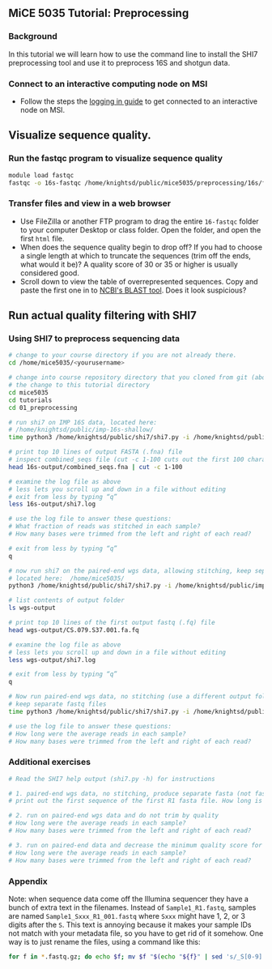 ## MiCE 5035 Tutorial: Preprocessing

### Background
In this tutorial we will learn how to use the command line to
install the SHI7 preprocessing tool and use it to preprocess 16S and shotgun data.

### Connect to an interactive computing node on MSI
- Follow the steps the [logging in guide](../../logging_in.md) to get connected to an interactive node on MSI.

## Visualize sequence quality. 
### Run the fastqc program to visualize sequence quality
```bash
module load fastqc
fastqc -o 16s-fastqc /home/knightsd/public/mice5035/preprocessing/16s/fastq
```

### Transfer files and view in a web browser
- Use FileZilla or another FTP program to drag the entire `16-fastqc` folder to your computer Desktop or class folder. Open the folder, and open the first `html` file.
- When does the sequence quality begin to drop off? If you had to choose a single length at which to truncate the sequences (trim off the ends, what would it be)? A quality score of 30 or 35 or higher is usually considered good.
- Scroll down to view the table of overrepresented sequences. Copy and paste the first one in to [NCBI's BLAST tool](https://blast.ncbi.nlm.nih.gov/Blast.cgi). Does it look suspicious?

## Run actual quality filtering with SHI7

### Using SHI7 to preprocess sequencing data

```bash
# change to your course directory if you are not already there.
cd /home/mice5035/<yourusername>

# change into course repository directory that you cloned from git (above).
# the change to this tutorial directory
cd mice5035
cd tutorials
cd 01_preprocessing

# run shi7 on IMP 16S data, located here:
# /home/knightsd/public/imp-16s-shallow/
time python3 /home/knightsd/public/shi7/shi7.py -i /home/knightsd/public/imp/16s-shallow/ -o 16s-output

# print top 10 lines of output FASTA (.fna) file 
# inspect combined_seqs file (cut -c 1-100 cuts out the first 100 characters of each line)
head 16s-output/combined_seqs.fna | cut -c 1-100

# examine the log file as above
# less lets you scroll up and down in a file without editing
# exit from less by typing “q”
less 16s-output/shi7.log

# use the log file to answer these questions:
# What fraction of reads was stitched in each sample?
# How many bases were trimmed from the left and right of each read?

# exit from less by typing “q”
q

# now run shi7 on the paired-end wgs data, allowing stitching, keep separate fastq files
# located here:  /home/mice5035/
python3 /home/knightsd/public/shi7/shi7.py -i /home/knightsd/public/imp/wgs-shallow -o wgs-output --combine_fasta False --convert_fasta False

# list contents of output folder
ls wgs-output

# print top 10 lines of the first output fastq (.fq) file 
head wgs-output/CS.079.S37.001.fa.fq

# examine the log file as above
# less lets you scroll up and down in a file without editing
less wgs-output/shi7.log

# exit from less by typing “q”
q

# Now run paired-end wgs data, no stitching (use a different output folder!)
# keep separate fastq files
time python3 /home/knightsd/public/shi7/shi7.py -i /home/knightsd/public/imp/wgs-shallow -o wgs-output-no-stitch --combine_fasta False --convert_fasta False --flash False

# use the log file to answer these questions:
# How long were the average reads in each sample?
# How many bases were trimmed from the left and right of each read?
```

### Additional exercises
```bash
# Read the SHI7 help output (shi7.py -h) for instructions

# 1. paired-end wgs data, no stitching, produce separate fasta (not fastq) files
# print out the first sequence of the first R1 fasta file. How long is it?

# 2. run on paired-end wgs data and do not trim by quality
# How long were the average reads in each sample?
# How many bases were trimmed from the left and right of each read?

# 3. run on paired-end data and decrease the minimum quality score for trimming
# How long were the average reads in each sample?
# How many bases were trimmed from the left and right of each read?
```

### Appendix
Note: when sequence data come off the Illumina sequencer they have a bunch of extra text in the filenames. Instead of `Sample1_R1.fastq`, samples are named `Sample1_Sxxx_R1_001.fastq` where `Sxxx` might have 1, 2, or 3 digits after the `S`. This text is annoying because it makes your sample IDs not match with your metadata file, so you have to get rid of it somehow. One way is to just rename the files, using a command like this:
```bash
for f in *.fastq.gz; do echo $f; mv $f "$(echo "${f}" | sed 's/_S[0-9][0-9]*_R\([1-2]\)_001/_R\1/')"; done
```
